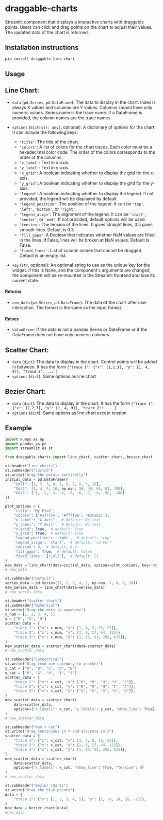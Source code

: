 # draggable-charts

Streamlit component that displays a interactive charts with draggable points. Users can click and drag points on the chart to adjust their values. The updated data of the chart is returned.

## Installation instructions

```sh
pip install draggable-line-chart
```


## Usage

## Line Chart:

- `data` (`pd.Series`, `pd.DataFrame`): The data to display in the chart. Index is always X values and columns are Y values. Columns should have only numeric values. Series.name is the trace name. If a DataFrame is provided, the column names are the trace names.

- `options` (`dict[str: any]`, optional): A dictionary of options for the chart. It can include the following keys:
  - `'title'`: The title of the chart.
  - `'colors'`: A list of colors for the chart traces. Each color must be a hexadecimal color code. The order of the colors corresponds to the order of the columns.
  - `'x_label'`: Text in x-axis.
  - `'y_label'`: Text in y-axis.
  - `'x_grid'`: A boolean indicating whether to display the grid for the x-axis.
  - `'y_grid'`: A boolean indicating whether to display the grid for the y-axis.
  - `'legend'`: A boolean indicating whether to display the legend. If not provided, the legend will be displayed by default.
  - `'legend_position'`: The position of the legend. It can be `'top'`, `'left'`, `'bottom'`, or `'right'`.
  - `'legend_align'`: The alignment of the legend. It can be `'start'`, `'center'`, or `'end'`.
  If not provided, default options will be used.
  - `'tension'`: The tension of the lines. 0 gives straight lines, 0.5 gives smooth lines. Default is 0.3.
  - `'fill_gaps'`: A Boolean that indicates whether NaN values are filled in the lines. If False, lines will be broken at NaN values. Default is False.
  - `'fixed_lines'`: List of column names that cannot be dragged. Default is an empty list.

- `key` (`str`, optional): An optional string to use as the unique key for the widget. If this is None, and the component's arguments are changed, the component will be re-mounted in the Streamlit frontend and lose its current state.

#### Returns

- `new_data` (`pd.Series`, `pd.DataFrame`): The data of the chart after user interaction. The format is the same as the input format.

#### Raises

- `ValueError`: If the data is not a pandas Series or DataFrame or if the DataFrame does not have only numeric columns.


## Scatter Chart:
- `data` (`dict`): The data to display in the chart. Control points will be added in between. It has the form 
`{"trace 1": {"x": [1,2,3], "y": [1, 4, 9]},
    "trace 2": ...
    }`
- `options` (`dict`): Same options as line chart

## Bezier Chart:
- `data` (`dict`): The data to display in the chart. It has the form 
`{"trace 1": {"x": [1,2,3], "y": [1, 4, 9]},
    "trace 2": ...
    }`
- `options` (`dict`): Same options as line chart except tension.

## Example

```python
import numpy as np
import pandas as pd
import streamlit as st

from draggable_charts import line_chart, scatter_chart, bezier_chart

st.header("Line charts")
st.subheader("Custom")
st.write("Drag the points vertically")
initial_data = pd.DataFrame({
    "Col1": [1, 2, 3, 4, 5, 6, 7, 8, 9, 10],
    "Col2": [1, 4, 9, 16, np.nan, 36, 49, 64, 81, 200],
    "Col3": [-1, -2, -3, -4, -5, -6, -7, -8, -50, -100]
})

plot_options = {
    "title": "My Plot",
    "colors": ['#1f77b4', '#ff7f0e', '#2ca02c'],
    "x_label": "X Axis",  # Default: No text
    "y_label": "Y Axis",  # Default: No text
    "x_grid": True,  # default: True
    "y_grid": True,  # default: True
    'legend_position': 'right',  # default: 'top'
    'legend_align': 'start',  # default: 'center'
    'tension': 0,  # default: 0.3
    'fill_gaps': True,  # default: False
    'fixed_lines': ["Col3"],  # default: []
}
new_data = line_chart(data=initial_data, options=plot_options, key="my_chart")
# new_data

st.subheader("Default")
series_data = pd.Series([1, 2, 3, 4, 5, np.nan, 7, 8, 9, 10])
new_series_data = line_chart(data=series_data)
# new_series_data

st.header("Scatter chart")
st.subheader("Numerical")
st.write("Drag the dots to anywhere")
x_num = [1, 2, 3, 4, 5]
y = ["R", "G", "H"]
scatter_data = {
    "trace 1": {"x": x_num, "y": [1, 4, 9, 16, 25]},
    "trace 2": {"x": x_num, "y": [1, 8, 27, 64, 125]},
    "trace 3": {"x": x_num, "y": [1, 16, 81, 256, 625]},
}
new_scatter_data = scatter_chart(data=scatter_data)
# new_scatter_data

st.subheader("Categorical")
st.write("Drag from one category to another")
x_cat = ["A", "B", "C", "D", "E"]
y_cat = ["R", "G", "H", "I", "J"]
scatter_data = {
    "trace 1": {"x": x_cat, "y": ["R", "R", "H", "H", "J"]},
    "trace 2": {"x": x_cat, "y": ["R", "G", "H", "I", "J"]},
    "trace 3": {"x": x_cat, "y": ["G", "G", "G", "G", "G"]},
}
new_scatter_data = scatter_chart(
    data=scatter_data,
    options={"x_labels": x_cat, "y_labels": y_cat, "show_line": True}
)
# new_scatter_data

st.subheader("Num + Cat")
st.write("Drag continuous in Y and discrete in X")
scatter_data = {
    "trace 1": {"x": x_cat, "y": [1, 4, 9, 16, 25]},
    "trace 2": {"x": x_cat, "y": [1, 8, 27, 64, 125]},
    "trace 3": {"x": x_cat, "y": [1, 16, 81, 256, 625]},
}
new_scatter_data = scatter_chart(
    data=scatter_data,
    options={"x_labels": x_cat, "show_line": True, "tension": 0}
)
# new_scatter_data

st.subheader("Bezier charts")
st.write("Drag the blue points")
data = {
    "trace 1": {"x": [1, 2, 3, 4, 5], "y": [1, -8, 10, 16, -25]},
}
new_data = bezier_chart(data)
#new_data

```